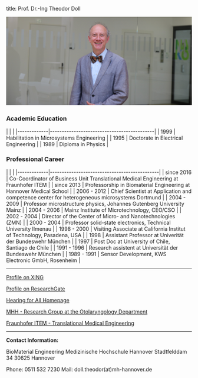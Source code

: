 title: Prof. Dr.-Ing Theodor Doll



![Theo Doll](Doll.png)


### Academic Education

<div class="borderless" markdown="1">
|             |                                            |
|-------------|--------------------------------------------|
|    1999     | Habilitation in Microsystems Engineering   |
|    1995     | Doctorate in Electrical Engineering        |
|    1989     | Diploma in Physics                         |
</div>


### Professional Career

<div class="borderless" markdown="1">
|             |                                              |
|-------------|----------------------------------------------|
| since 2016  | Co-Coordinator of Business Unit Translational Medical Engineering at Fraunhofer ITEM            |
| since 2013  | Professorship in Biomaterial Engineering at Hannover Medical School                          |
| 2006 - 2012 | Chief Scientist at Application and competence center for heterogeneous microsystems Dortmund |
| 2004 - 2009 | Professor microstructure physics, Johannes Gutenberg University Mainz                        |
| 2004 - 2006 | Mainz Institute of Microtechnology, CEO/CSO                                                  |
| 2002 - 2004 | Director of the Center of Micro- and Nanotechnologies (ZMN)                                  |
| 2000 - 2004 | Professor solid-state electronics, Technical University Ilmenau                              |
| 1998 - 2000 | Visiting Associate at California Institut of Technology, Pasadena, USA                       |
| 1998        | Assistant Professor at Univerität der Bundeswehr München                                     |
| 1997        | Post Doc at University of Chile, Santiago de Chile                                           |
| 1991 - 1996 | Research assistent at Universität der Bundeswehr München                                     |
| 1989 - 1991 | Sensor Development, KWS Electronic GmbH, Rosenheim                                           |
</div>

***

[Profile on XING](https://www.xing.com/profile/Theodor_Doll)

[Profile on ResearchGate](http://www.researchgate.net/profile/Theodor_Doll)

[Hearing for All Homepage](http://hearing4all.eu/EN/)

[MHH - Research Group at the Otolaryngology Department](http://www.mh-hannover.de/18078.98.html?&L=1&no_cache=1)

[Fraunhofer ITEM - Translational Medical Engineering](http://www.item.fraunhofer.de/en/services_expertise/medical_engineering.html)

***

**Contact Information:**

BioMaterial Engineering
Medizinische Hochschule Hannover
Stadtfelddam 34
30625 Hannover

Phone: 0511 532 7230
Mail: doll.theodor(at)mh-hannover.de
